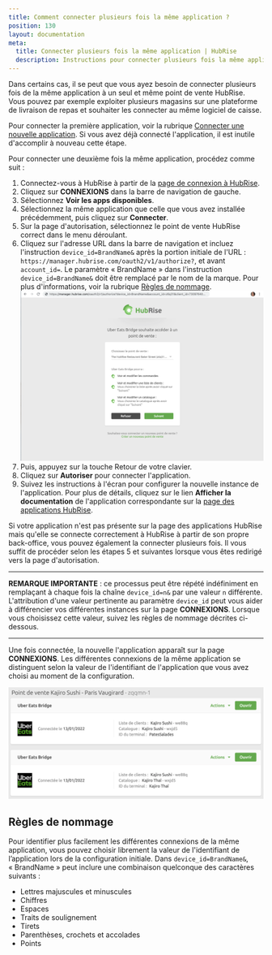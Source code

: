 ```yaml
---
title: Comment connecter plusieurs fois la même application ?
position: 130
layout: documentation
meta:
  title: Connecter plusieurs fois la même application | HubRise
  description: Instructions pour connecter plusieurs fois la même application au même point de vente, notamment des plateformes de livraison de repas.
---
```


Dans certains cas, il se peut que vous ayez besoin de connecter plusieurs fois de la même application à un seul et même point de vente HubRise. Vous pouvez par exemple exploiter plusieurs magasins sur une plateforme de livraison de repas et souhaiter les connecter au même logiciel de caisse.

Pour connecter la première application, voir la rubrique [Connecter une nouvelle application](/docs/connexions#connecter-une-application). Si vous avez déjà connecté l'application, il est inutile d'accomplir à nouveau cette étape.

Pour connecter une deuxième fois la même application, procédez comme suit :

1. Connectez-vous à HubRise à partir de la [page de connexion à HubRise](https://manager.hubrise.com/login?locale=fr-FR).
1. Cliquez sur **CONNEXIONS** dans la barre de navigation de gauche.
1. Sélectionnez **Voir les apps disponibles**.
1. Sélectionnez la même application que celle que vous avez installée précédemment, puis cliquez sur **Connecter**.
1. Sur la page d'autorisation, sélectionnez le point de vente HubRise correct dans le menu déroulant.
1. Cliquez sur l'adresse URL dans la barre de navigation et incluez l'instruction `device_id=BrandName&` après la portion initiale de l'URL : `https://manager.hubrise.com/oauth2/v1/authorize?`, et avant `account_id=`. Le paramètre « BrandName » dans l'instruction `device_id=BrandName&` doit être remplacé par le nom de la marque. Pour plus d'informations, voir la rubrique [Règles de nommage](#r-gles-de-nommage). ![Page d'autorisation avec adresse URL comprenant la chaîne `device_id=2&`.](../../images/066-fr-autorisation-page-device-id.png)
1. Puis, appuyez sur la touche Retour de votre clavier.
1. Cliquez sur **Autoriser** pour connecter l'application.
1. Suivez les instructions à l'écran pour configurer la nouvelle instance de l'application. Pour plus de détails, cliquez sur le lien **Afficher la documentation** de l'application correspondante sur la [page des applications HubRise](/apps/).

Si votre application n'est pas présente sur la page des applications HubRise mais qu'elle se connecte correctement à HubRise à partir de son propre back-office, vous pouvez également la connecter plusieurs fois. Il vous suffit de procéder selon les étapes 5 et suivantes lorsque vous êtes redirigé vers la page d'autorisation.

---

**REMARQUE IMPORTANTE** : ce processus peut être répété indéfiniment en remplaçant à chaque fois la chaîne `device_id=n&` par une valeur `n` différente. L'attribution d'une valeur pertinente au paramètre `device_id` peut vous aider à différencier vos différentes instances sur la page **CONNEXIONS**. Lorsque vous choisissez cette valeur, suivez les règles de nommage décrites ci-dessous.

---

Une fois connectée, la nouvelle l'application apparaît sur la page **CONNEXIONS**. Les différentes connexions de la même application se distinguent selon la valeur de l'identifiant de l'application que vous avez choisi au moment de la configuration.

![Les multiples connexions d'une même application peuvent être distinguées selon la valeur de l'identifiant de l'application.](../../images/067-fr-multiple-apps-device-id.png)

## Règles de nommage

Pour identifier plus facilement les différentes connexions de la même application, vous pouvez choisir librement la valeur de l'identifiant de l’application lors de la configuration initiale. Dans `device_id=BrandName&`, « BrandName » peut inclure une combinaison quelconque des caractères suivants :

- Lettres majuscules et minuscules
- Chiffres
- Espaces
- Traits de soulignement
- Tirets
- Parenthèses, crochets et accolades
- Points
